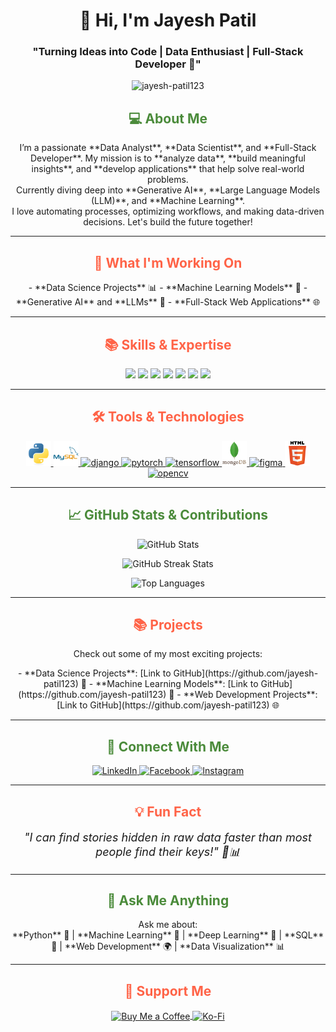 <h1 align="center">👋 Hi, I'm Jayesh Patil</h1>
<h3 align="center">"Turning Ideas into Code | Data Enthusiast | Full-Stack Developer 🚀"</h3>

<p align="center">
  <img src="https://komarev.com/ghpvc/?username=jayesh-patil123&label=Profile%20views&color=0e75b6&style=flat" alt="jayesh-patil123" />
</p>

<h2 align="center" style="color: #4b8b3b;">💻 About Me</h2>
<p align="center">
  I’m a passionate **Data Analyst**, **Data Scientist**, and **Full-Stack Developer**.  
  My mission is to **analyze data**, **build meaningful insights**, and **develop applications** that help solve real-world problems.
  <br> Currently diving deep into **Generative AI**, **Large Language Models (LLM)**, and **Machine Learning**.
  <br> I love automating processes, optimizing workflows, and making data-driven decisions. Let's build the future together! 
</p>

---

<h2 align="center" style="color: #ff6347;">🔭 What I'm Working On</h2>
<p align="center">
  - **Data Science Projects** 📊
  - **Machine Learning Models** 🧠
  - **Generative AI** and **LLMs** 🤖
  - **Full-Stack Web Applications** 🌐
</p>

---

<h2 align="center" style="color: #ff6347;">📚 Skills & Expertise</h2>
<p align="center">
  <img src="https://img.shields.io/badge/Python-3776AB?style=flat&logo=python&logoColor=white" />
  <img src="https://img.shields.io/badge/SQL-003B57?style=flat&logo=postgresql&logoColor=white" />
  <img src="https://img.shields.io/badge/Machine%20Learning-FFC107?style=flat&logo=python&logoColor=black" />
  <img src="https://img.shields.io/badge/Deep%20Learning-4B0082?style=flat&logo=tensorflow&logoColor=white" />
  <img src="https://img.shields.io/badge/Data%20Analysis-4CAF50?style=flat&logo=pandas&logoColor=white" />
  <img src="https://img.shields.io/badge/Frontend%20Dev-FF69B4?style=flat&logo=html5&logoColor=white" />
  <img src="https://img.shields.io/badge/Backend%20Dev-0A74DA?style=flat&logo=django&logoColor=white" />
</p>

---

<h2 align="center" style="color: #ff6347;">🛠️ Tools & Technologies</h2>
<p align="center">
  <a href="https://www.python.org" target="_blank">
    <img src="https://raw.githubusercontent.com/devicons/devicon/master/icons/python/python-original.svg" alt="python" width="40" height="40"/>
  </a>
  <a href="https://www.mysql.com/" target="_blank">
    <img src="https://raw.githubusercontent.com/devicons/devicon/master/icons/mysql/mysql-original-wordmark.svg" alt="mysql" width="40" height="40"/>
  </a>
  <a href="https://www.djangoproject.com/" target="_blank">
    <img src="https://cdn.worldvectorlogo.com/logos/django.svg" alt="django" width="40" height="40"/>
  </a>
  <a href="https://pytorch.org/" target="_blank">
    <img src="https://www.vectorlogo.zone/logos/pytorch/pytorch-icon.svg" alt="pytorch" width="40" height="40"/>
  </a>
  <a href="https://www.tensorflow.org" target="_blank">
    <img src="https://www.vectorlogo.zone/logos/tensorflow/tensorflow-icon.svg" alt="tensorflow" width="40" height="40"/>
  </a>
  <a href="https://www.mongodb.com/" target="_blank">
    <img src="https://raw.githubusercontent.com/devicons/devicon/master/icons/mongodb/mongodb-original-wordmark.svg" alt="mongodb" width="40" height="40"/>
  </a>
  <a href="https://www.figma.com/" target="_blank">
    <img src="https://www.vectorlogo.zone/logos/figma/figma-icon.svg" alt="figma" width="40" height="40"/>
  </a>
  <a href="https://www.w3schools.com/html/" target="_blank">
    <img src="https://raw.githubusercontent.com/devicons/devicon/master/icons/html5/html5-original-wordmark.svg" alt="html5" width="40" height="40"/>
  </a>
  <a href="https://opencv.org/" target="_blank">
    <img src="https://www.vectorlogo.zone/logos/opencv/opencv-icon.svg" alt="opencv" width="40" height="40"/>
  </a>
</p>

---

<h2 align="center" style="color: #4b8b3b;">📈 GitHub Stats & Contributions</h2>

<p align="center">
  <img src="https://github-readme-stats.vercel.app/api?username=jayesh-patil123&show_icons=true&locale=en" alt="GitHub Stats" />
</p>

<p align="center">
  <img src="https://github-readme-streak-stats.herokuapp.com/?user=jayesh-patil123&" alt="GitHub Streak Stats" />
</p>

<p align="center">
  <img src="https://github-readme-stats.vercel.app/api/top-langs?username=jayesh-patil123&show_icons=true&locale=en&layout=compact" alt="Top Languages" />
</p>

---

<h2 align="center" style="color: #ff6347;">📚 Projects</h2>
<p align="center">
  Check out some of my most exciting projects:
</p>

<p align="center">
  - **Data Science Projects**: [Link to GitHub](https://github.com/jayesh-patil123) 🧠
  - **Machine Learning Models**: [Link to GitHub](https://github.com/jayesh-patil123) 🤖
  - **Web Development Projects**: [Link to GitHub](https://github.com/jayesh-patil123) 🌐
</p>

---

<h2 align="center" style="color: #4b8b3b;">🔗 Connect With Me</h2>
<p align="center">
  <a href="https://www.linkedin.com/in/jayesh-patil-a8218324a/" target="_blank">
    <img src="https://raw.githubusercontent.com/rahuldkjain/github-profile-readme-generator/master/src/images/icons/Social/linked-in-alt.svg" alt="LinkedIn" height="40" width="40" />
  </a>
  <a href="https://fb.com/jayesh.patil" target="_blank">
    <img src="https://raw.githubusercontent.com/rahuldkjain/github-profile-readme-generator/master/src/images/icons/Social/facebook.svg" alt="Facebook" height="40" width="40" />
  </a>
  <a href="https://instagram.com/__.capricorn__" target="_blank">
    <img src="https://raw.githubusercontent.com/rahuldkjain/github-profile-readme-generator/master/src/images/icons/Social/instagram.svg" alt="Instagram" height="40" width="40" />
  </a>
</p>

---

<h2 align="center" style="color: #ff6347;">💡 Fun Fact</h2>
<p align="center" style="font-size: 18px; font-style: italic;">
  "I can find stories hidden in raw data faster than most people find their keys!" 🔑📊
</p>

---

<h2 align="center" style="color: #4b8b3b;">💬 Ask Me Anything</h2>
<p align="center">
  Ask me about:
  <br> **Python** 🐍 | **Machine Learning** 🤖 | **Deep Learning** 🧠 | **SQL** 💾 | **Web Development** 🌍 | **Data Visualization** 📊
</p>

---

<h2 align="center" style="color: #ff6347;">💸 Support Me</h2>
<p align="center">
  <a href="https://www.buymeacoffee.com/Jayesh" target="_blank">
    <img align="center" src="https://cdn.buymeacoffee.com/buttons/v2/default-yellow.png" height="50" width="210" alt="Buy Me a Coffee" />
  </a>
  <a href="https://ko-fi.com/Jayesh" target="_blank">
    <img align="center" src="https://cdn.ko-fi.com/cdn/kofi3.png?v=3" height="50" width="210" alt="Ko-Fi" />
  </a>
</p>
